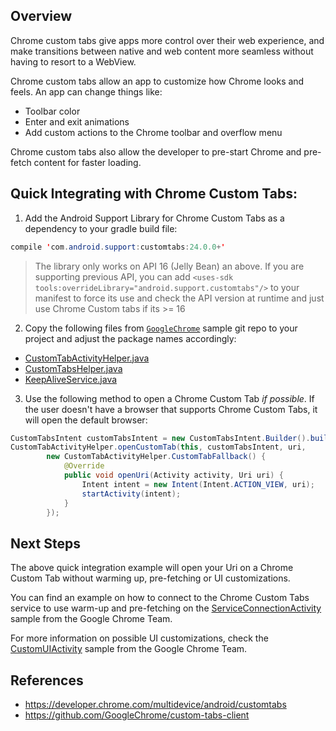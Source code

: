 ## Overview

Chrome custom tabs give apps more control over their web experience, and make transitions between native and web content more seamless without having to resort to a WebView.

Chrome custom tabs allow an app to customize how Chrome looks and feels. An app can change things like:

* Toolbar color
* Enter and exit animations
* Add custom actions to the Chrome toolbar and overflow menu

Chrome custom tabs also allow the developer to pre-start Chrome and pre-fetch content for faster loading.

## Quick Integrating with Chrome Custom Tabs:

1. Add the Android Support Library for Chrome Custom Tabs as a dependency to your gradle build file:

```java
compile 'com.android.support:customtabs:24.0.0+'
```

> The library only works on API 16 (Jelly Bean) an above. If you are supporting previous API, you can add `<uses-sdk tools:overrideLibrary="android.support.customtabs"/>` to your manifest to force its use and check the API version at runtime and just use Chrome Custom tabs if its >= 16

2. Copy the following files from [`GoogleChrome`](https://github.com/GoogleChrome/custom-tabs-client) sample git repo to your project and adjust the package names accordingly:

- [CustomTabActivityHelper.java](https://github.com/GoogleChrome/custom-tabs-client/blob/master/demos/src/main/java/org/chromium/customtabsdemos/CustomTabActivityHelper.java)
- [CustomTabsHelper.java](https://github.com/GoogleChrome/custom-tabs-client/blob/master/shared/src/main/java/org/chromium/customtabsclient/shared/CustomTabsHelper.java)
- [KeepAliveService.java](https://github.com/GoogleChrome/custom-tabs-client/blob/master/shared/src/main/java/org/chromium/customtabsclient/shared/KeepAliveService.java)

3. Use the following method to open a Chrome Custom Tab *if possible*. If the user doesn't have a browser that supports Chrome Custom Tabs, it will open the default browser:

```java
CustomTabsIntent customTabsIntent = new CustomTabsIntent.Builder().build();
CustomTabActivityHelper.openCustomTab(this, customTabsIntent, uri,
        new CustomTabActivityHelper.CustomTabFallback() {
            @Override
            public void openUri(Activity activity, Uri uri) {
                Intent intent = new Intent(Intent.ACTION_VIEW, uri);
                startActivity(intent);
            }
        });
```

## Next Steps

The above quick integration example will open your Uri on a Chrome Custom Tab without warming up, pre-fetching or UI customizations.

You can find an example on how to connect to the Chrome Custom Tabs service to use warm-up and pre-fetching on the [ServiceConnectionActivity](https://github.com/GoogleChrome/custom-tabs-client/blob/master/demos/src/main/java/org/chromium/customtabsdemos/ServiceConnectionActivity.java) sample from the Google Chrome Team.

For more information on possible UI customizations, check the [CustomUIActivity](https://github.com/GoogleChrome/custom-tabs-client/blob/master/demos/src/main/java/org/chromium/customtabsdemos/CustomUIActivity.java) sample from the Google Chrome Team.

## References

* <https://developer.chrome.com/multidevice/android/customtabs>
* <https://github.com/GoogleChrome/custom-tabs-client>